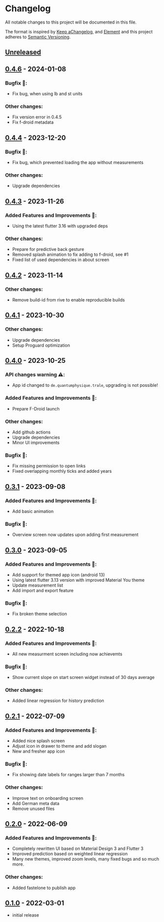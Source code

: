 # Changelog

All notable changes to this project will be documented in this file.

The format is inspired by [Keep aChangelog](https://keepachangelog.com/en/1.0.0/), and
[Element](https://github.com/vector-im/element-android) and this project
adheres to [Semantic Versioning](https://semver.org/spec/v2.0.0.html).

[//]: # (Available sections in changelog)
[//]: # (### API changes warning ⚠️:)
[//]: # (### Added Features and Improvements 🙌:)
[//]: # (### Bugfix 🐛:)
[//]: # (### Other changes:)


## [Unreleased]


## [0.4.6] - 2024-01-08
### Bugfix 🐛:
- Fix bug, when using lb and st units

### Other changes:
- Fix version error in 0.4.5
- Fix f-droid metadata


## [0.4.4] - 2023-12-20
### Bugfix 🐛:
- Fix bug, which prevented loading the app without measurements

### Other changes:
- Upgrade dependencies


## [0.4.3] - 2023-11-26
### Added Features and Improvements 🙌:
- Using the latest flutter 3.16 with upgraded deps

### Other changes:
- Prepare for predictive back gesture
- Removed splash animation to fix adding to f-droid, see #1
- Fixed list of used dependencies in about screen


## [0.4.2] - 2023-11-14
### Other changes:
- Remove build-id from rive to enable reproducible builds


## [0.4.1] - 2023-10-30
### Other changes:
- Upgrade dependencies
- Setup Proguard optimization


## [0.4.0] - 2023-10-25
### API changes warning ⚠️:
- App id changed to `de.quantumphysique.trale`, upgrading is not possible!

### Added Features and Improvements 🙌:
- Prepare F-Droid launch

### Other changes:
- Add github actions
- Upgrade dependencies
- Minor UI improvements

### Bugfix 🐛:
- Fix missing permission to open links
- Fixed overlapping monthly ticks and added years


## [0.3.1] - 2023-09-08
### Added Features and Improvements 🙌:
- Add basic animation

### Bugfix 🐛:
- Overview screen now updates upon adding first measurement


## [0.3.0] - 2023-09-05
### Added Features and Improvements 🙌:
- Add support for themed app icon (android 13)
- Using latest flutter 3.13 version with improved Material You theme
- Update measurement list
- Add import and export feature

### Bugfix 🐛:
- Fix broken theme selection


## [0.2.2] - 2022-10-18
### Added Features and Improvements 🙌:
- All new measurment screen including now achievemts

### Bugfix 🐛:
- Show current slope on start screen widget instead of 30 days average

### Other changes:
- Added linear regression for history prediction


## [0.2.1] - 2022-07-09
### Added Features and Improvements 🙌:
- Added nice splash screen
- Adjust icon in drawer to theme and add slogan
- New and fresher app icon

### Bugfix 🐛:
- Fix showing date labels for ranges larger than 7 months

### Other changes:
- Improve text on onboarding screen
- Add German meta data
- Remove unused files


## [0.2.0] - 2022-06-09
### Added Features and Improvements 🙌:
- Completely rewritten UI based on Material Design 3 and Flutter 3
- Improved prediction based on weighted linear regression
- Many new themes, improved zoom levels, many fixed bugs and so much more.

### Other changes:
- Added fastelone to publish app


## [0.1.0] - 2022-03-01
- initial release


[Unreleased]: https://github.com/quantumphysique/trale/compare/v0.4.6...main
[0.4.6]: https://github.com/quantumphysique/trale/compare/v0.4.4...v0.4.6
[0.4.4]: https://github.com/quantumphysique/trale/compare/v0.4.3...v0.4.4
[0.4.3]: https://github.com/quantumphysique/trale/compare/v0.4.2...v0.4.3
[0.4.2]: https://github.com/quantumphysique/trale/compare/v0.4.1...v0.4.2
[0.4.1]: https://github.com/quantumphysique/trale/compare/v0.4.0...v0.4.1
[0.4.0]: https://github.com/quantumphysique/trale/compare/v0.3.1...v0.4.0
[0.3.1]: https://github.com/quantumphysique/trale/compare/v0.3.0...v0.3.1
[0.3.0]: https://github.com/quantumphysique/trale/compare/v0.2.2...v0.3.0
[0.2.2]: https://github.com/quantumphysique/trale/compare/v0.2.1...v0.2.2
[0.2.1]: https://github.com/quantumphysique/trale/compare/v0.2.0...v0.2.1
[0.2.0]: https://github.com/quantumphysique/trale/compare/v0.1.0...v0.2.0
[0.1.0]: https://github.com/quantumphysique/trale/-/tree/v0.1.0
